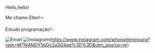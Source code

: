 Hello,hello!

Me chamo Ellen!⭐

Estudo programação!✨

![Email](https://img.shields.io/badge/Gmail-D14836?style=for-the-badge&logo=gmail&logoColor=white)
![Instagram](https://img.shields.io/badge/Instagram-E4405F?style=for-the-badge&logo=instagram&logoColor=white)(https://www.instagram.com/whoisellenmoura?igsh=MTN4MDY5bDc2a3Q4ag%3D%3D&utm_source=qr)


